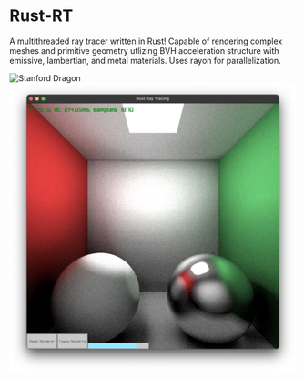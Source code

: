 # Rust-RT

A multithreaded ray tracer written in Rust! Capable of rendering complex meshes
and primitive geometry utlizing BVH acceleration structure with emissive, 
lambertian, and metal materials. Uses rayon for parallelization.

![Stanford Dragon](https://github.com/user-attachments/assets/0b9d0e29-0da4-4aae-a09d-efdb7b41e5dc)
![Modified Cornell Box](imgs/render.png)
